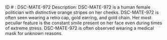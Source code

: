 ID # : DSC-MATE-972
Description: DSC-MATE-972 is a human female politician with distinctive orange stripes on her cheeks. DSC-MATE-972 is often seen wearing a retro cap, gold earring, and gold chain. Her most peculiar feature is the constant smile present on her face even during times of extreme stress. DSC-MATE-972 is often observed wearing a medical mask for unknown reasons.